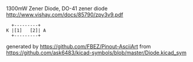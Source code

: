 1300mW Zener Diode, DO-41
zener diode
http://www.vishay.com/docs/85790/zpy3v9.pdf


	  +---------+
	K |[1]   [2]| A
	  +---------+


generated by https://github.com/FBEZ/Pinout-AsciiArt from https://github.com/ask6483/kicad-symbols/blob/master/Diode.kicad_sym